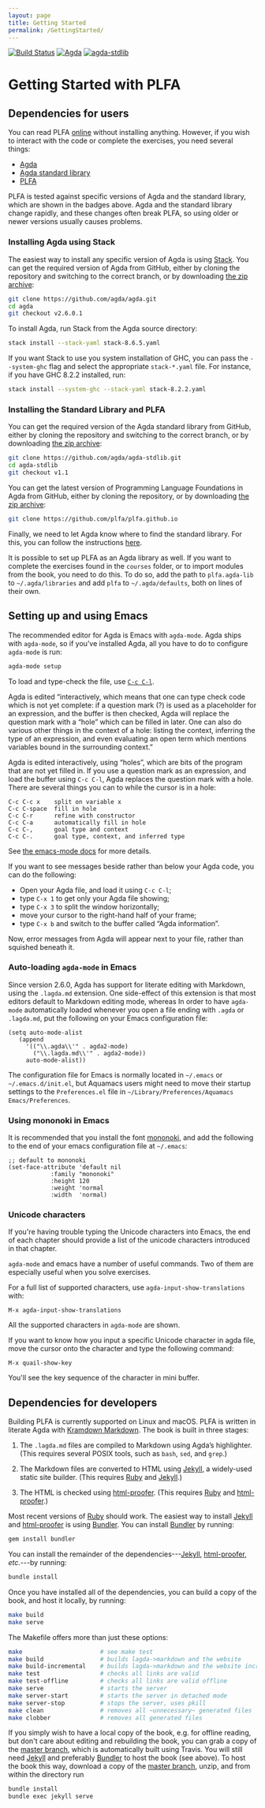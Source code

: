 ```yaml
---
layout: page
title: Getting Started
permalink: /GettingStarted/
---
```


<!-- Links -->

[plfa]: http://plfa.inf.ed.ac.uk
[plfa-dev]: https://github.com/plfa/plfa.github.io/archive/dev.zip
[plfa-status]: https://travis-ci.org/plfa/plfa.github.io.svg?branch=dev
[plfa-travis]: https://travis-ci.org/plfa/plfa.github.io
[plfa-master]: https://github.com/plfa/plfa.github.io/archive/master.zip

[agda]: https://github.com/agda/agda/releases/tag/v2.6.0.1
[agda-version]: https://img.shields.io/badge/agda-v2.6.0.1-blue.svg
[agda-docs-emacs-mode]: https://agda.readthedocs.io/en/v2.6.0.1/tools/emacs-mode.html
[agda-docs-emacs-notation]: https://agda.readthedocs.io/en/v2.6.0.1/tools/emacs-mode.html#notation-for-key-combinations
[agda-docs-package-system]: https://agda.readthedocs.io/en/v2.6.0.1/tools/package-system.html#example-using-the-standard-library

[agda-stdlib-version]: https://img.shields.io/badge/agda--stdlib-v1.1-blue.svg
[agda-stdlib]: https://github.com/agda/agda-stdlib/releases/tag/v1.1

[haskell-stack]:  https://docs.haskellstack.org/en/stable/README/
[haskell-ghc]: https://www.haskell.org/ghc/

[mononoki]: https://madmalik.github.io/mononoki/

[ruby]: https://www.ruby-lang.org/en/documentation/installation/
[ruby-bundler]: https://bundler.io/#getting-started
[ruby-jekyll]: https://jekyllrb.com/
[ruby-html-proofer]: https://github.com/gjtorikian/html-proofer

[kramdown]: https://kramdown.gettalong.org/syntax.html


<!-- Status & Version Badges -->

[![Build Status][plfa-status]][plfa-travis]
[![Agda][agda-version]][agda]
[![agda-stdlib][agda-stdlib-version]][agda-stdlib]


# Getting Started with PLFA

## Dependencies for users

You can read PLFA [online][plfa] without installing anything.
However, if you wish to interact with the code or complete the exercises, you need several things:

  - [Agda][agda]
  - [Agda standard library][agda-stdlib]
  - [PLFA][plfa-dev]

PLFA is tested against specific versions of Agda and the standard library, which are shown in the badges above. Agda and the standard library change rapidly, and these changes often break PLFA, so using older or newer versions usually causes problems.

### Installing Agda using Stack

The easiest way to install any specific version of Agda is using [Stack][haskell-stack]. You can get the required version of Agda from GitHub, either by cloning the repository and switching to the correct branch, or by downloading [the zip archive][agda]:
```bash
git clone https://github.com/agda/agda.git
cd agda
git checkout v2.6.0.1
```
To install Agda, run Stack from the Agda source directory:
```bash
stack install --stack-yaml stack-8.6.5.yaml
```
If you want Stack to use you system installation of GHC, you can pass the `--system-ghc` flag and select the appropriate `stack-*.yaml` file. For instance, if you have GHC 8.2.2 installed, run:
```bash
stack install --system-ghc --stack-yaml stack-8.2.2.yaml
```

### Installing the Standard Library and PLFA

You can get the required version of the Agda standard library from GitHub, either by cloning the repository and switching to the correct branch, or by downloading [the zip archive][agda-stdlib]:
```bash
git clone https://github.com/agda/agda-stdlib.git
cd agda-stdlib
git checkout v1.1
```
You can get the latest version of Programming Language Foundations in Agda from GitHub, either by cloning the repository, or by downloading [the zip archive][plfa-dev]:
```bash
git clone https://github.com/plfa/plfa.github.io
```
Finally, we need to let Agda know where to find the standard library. For this, you can follow the instructions [here][agda-docs-package-system].

It is possible to set up PLFA as an Agda library as well.  If you want to complete the exercises found in the `courses` folder, or to import modules from the book, you need to do this.  To do so, add the path to `plfa.agda-lib` to `~/.agda/libraries` and add `plfa` to `~/.agda/defaults`, both on lines of their own.


## Setting up and using Emacs

The recommended editor for Agda is Emacs with `agda-mode`. Agda ships with `agda-mode`, so if you’ve installed Agda, all you have to do to configure `agda-mode` is run:
```bash
agda-mode setup
```

To load and type-check the file, use [`C-c C-l`][agda-docs-emacs-notation].


Agda is edited “interactively, which means that one can type check code which is not yet complete: if a question mark (?) is used as a placeholder for an expression, and the buffer is then checked, Agda will replace the question mark with a “hole” which can be filled in later. One can also do various other things in the context of a hole: listing the context, inferring the type of an expression, and even evaluating an open term which mentions variables bound in the surrounding context.”

Agda is edited interactively, using “holes”, which are bits of the program that are not yet filled in. If you use a question mark as an expression, and load the buffer using `C-c C-l`, Agda replaces the question mark with a hole. There are several things you can to while the cursor is in a hole:

    C-c C-c x    split on variable x
    C-c C-space  fill in hole
    C-c C-r      refine with constructor
    C-c C-a      automatically fill in hole
    C-c C-,      goal type and context
    C-c C-.      goal type, context, and inferred type

See [the emacs-mode docs][agda-docs-emacs-mode] for more details.

If you want to see messages beside rather than below your Agda code, you can do the following:

  - Open your Agda file, and load it using `C-c C-l`;
  - type `C-x 1` to get only your Agda file showing;
  - type `C-x 3` to split the window horizontally;
  - move your cursor to the right-hand half of your frame;
  - type `C-x b` and switch to the buffer called “Agda information”.

Now, error messages from Agda will appear next to your file, rather than squished beneath it.


### Auto-loading `agda-mode` in Emacs

Since version 2.6.0, Agda has support for literate editing with Markdown, using the `.lagda.md` extension. One side-effect of this extension is that most editors default to Markdown editing mode, whereas
In order to have `agda-mode` automatically loaded whenever you open a file ending with `.agda` or `.lagda.md`, put the following on your Emacs configuration file:
```elisp
(setq auto-mode-alist
   (append
     '(("\\.agda\\'" . agda2-mode)
       ("\\.lagda.md\\'" . agda2-mode))
     auto-mode-alist))
```

The configuration file for Emacs is normally located in `~/.emacs` or `~/.emacs.d/init.el`, but Aquamacs users might need to move their startup settings to the `Preferences.el` file in `~/Library/Preferences/Aquamacs Emacs/Preferences`.


### Using mononoki in Emacs

It is recommended that you install the font [mononoki][mononoki], and add the following to the end of your emacs configuration file at `~/.emacs`:

``` elisp
;; default to mononoki
(set-face-attribute 'default nil
		    :family "mononoki"
		    :height 120
		    :weight 'normal
		    :width  'normal)
```


### Unicode characters

If you're having trouble typing the Unicode characters into Emacs, the end of each chapter should provide a list of the unicode characters introduced in that chapter.

`agda-mode` and emacs have a number of useful commands. Two of them are especially useful when you solve exercises.

For a full list of supported characters, use `agda-input-show-translations` with:

    M-x agda-input-show-translations

All the supported characters in `agda-mode` are shown.

If you want to know how you input a specific Unicode character in agda file, move the cursor onto the character and type the following command:

    M-x quail-show-key

You'll see the key sequence of the character in mini buffer.


## Dependencies for developers

Building PLFA is currently supported on Linux and macOS.
PLFA is written in literate Agda with [Kramdown Markdown][kramdown].
The book is built in three stages:

 1. The `.lagda.md` files are compiled to Markdown using Agda’s highlighter.
    (This requires several POSIX tools, such as `bash`, `sed`, and `grep`.)

 2. The Markdown files are converted to HTML using [Jekyll][ruby-jekyll], a widely-used static site builder.
    (This requires [Ruby][ruby] and [Jekyll][ruby-jekyll].)

 3. The HTML is checked using [html-proofer][ruby-html-proofer].
    (This requires [Ruby][ruby] and [html-proofer][ruby-html-proofer].)

Most recent versions of [Ruby][ruby] should work. The easiest way to install [Jekyll][ruby-jekyll] and [html-proofer][ruby-html-proofer] is using [Bundler][ruby-bundler]. You can install [Bundler][ruby-bundler] by running:
```bash
gem install bundler
```
You can install the remainder of the dependencies---[Jekyll][ruby-jekyll], [html-proofer][ruby-html-proofer], *etc.*---by running:
```bash
bundle install
```
Once you have installed all of the dependencies, you can build a copy of the book, and host it locally, by running:
```bash
make build
make serve
```
The Makefile offers more than just these options:
```bash
make                      # see make test
make build                # builds lagda->markdown and the website
make build-incremental    # builds lagda->markdown and the website incrementally
make test                 # checks all links are valid
make test-offline         # checks all links are valid offline
make serve                # starts the server
make server-start         # starts the server in detached mode
make server-stop          # stops the server, uses pkill
make clean                # removes all ~unnecessary~ generated files
make clobber              # removes all generated files
```
If you simply wish to have a local copy of the book, e.g. for offline reading, but don't care about editing and rebuilding the book, you can grab a copy of the [master branch][plfa-master], which is automatically built using Travis. You will still need [Jekyll][ruby-jekyll] and preferably [Bundler][ruby-bundler] to host the book (see above). To host the book this way, download a copy of the [master branch][plfa-master], unzip, and from within the directory run
```bash
bundle install
bundle exec jekyll serve
```
